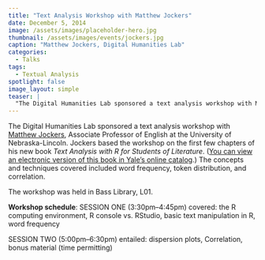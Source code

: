 ```yaml
---
title: "Text Analysis Workshop with Matthew Jockers"
date: December 5, 2014
image: /assets/images/placeholder-hero.jpg
thumbnail: /assets/images/events/jockers.jpg
caption: "Matthew Jockers, Digital Humanities Lab"
categories: 
  - Talks
tags:
  - Textual Analysis
spotlight: false 
image_layout: simple
teaser: |
  "The Digital Humanities Lab sponsored a text analysis workshop with Matthew Jockers, Associate Professor of English at the University of Nebraska-Lincoln. Jockers based the workshop on the first few..."
---
```


The Digital Humanities Lab sponsored a text analysis workshop with [Matthew Jockers](http://www.matthewjockers.net/), Associate Professor of English at the University of Nebraska-Lincoln. Jockers based the workshop on the first few chapters of his new book *Text Analysis with R for Students of Literature*. ([You can view an electronic version of this book in Yale’s online catalog](http://hdl.handle.net/10079/bibid/12161582).) The concepts and techniques covered included word frequency, token distribution, and correlation.

The workshop was held in Bass Library, L01.

**Workshop schedule**:
SESSION ONE (3:30pm–4:45pm) covered: the R computing environment, R console vs. RStudio, basic text manipulation in R, word frequency

SESSION TWO (5:00pm–6:30pm) entailed: dispersion plots, Correlation, bonus material (time permitting)